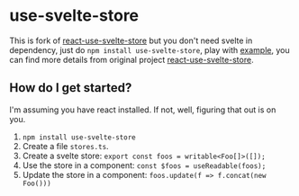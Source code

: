 # use-svelte-store
This is fork of [react-use-svelte-store](https://github.com/Crisfole/react-use-svelte-store) but you don't need svelte in dependency, just do `npm install use-svelte-store`, play with [example](https://github.com/Kiho/use-svelte-store/tree/main/example), you can find more details from original project [react-use-svelte-store](https://github.com/Crisfole/react-use-svelte-store).


## How do I get started?

I'm assuming you have react installed. If not, well, figuring that out is on you.

 1. `npm install use-svelte-store`
 2. Create a file `stores.ts`.
 3. Create a svelte store: `export const foos = writable<Foo[]>([]);`
 4. Use the store in a component: `const $foos = useReadable(foos);`
 5. Update the store in a component: `foos.update(f => f.concat(new Foo()))`

